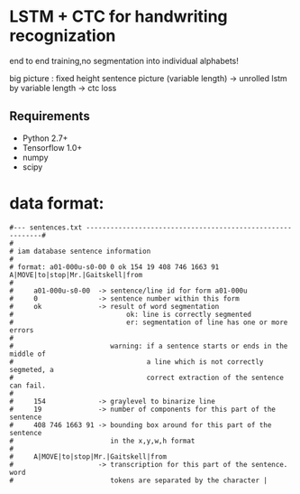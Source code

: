# LSTM + CTC for handwriting recognization

end to end training,no segmentation into individual alphabets!

big picture : fixed height sentence picture (variable length) -> unrolled lstm by variable length -> ctc loss


## Requirements

- Python 2.7+
- Tensorflow 1.0+
- numpy
- scipy

# data format:

    #--- sentences.txt -----------------------------------------------------------#
    #
    # iam database sentence information
    #
    # format: a01-000u-s0-00 0 ok 154 19 408 746 1663 91 A|MOVE|to|stop|Mr.|Gaitskell|from
    #
    #     a01-000u-s0-00  -> sentence/line id for form a01-000u
    #     0               -> sentence number within this form
    #     ok              -> result of word segmentation
    #                            ok: line is correctly segmented
    #                            er: segmentation of line has one or more errors
    #
    #                        warning: if a sentence starts or ends in the middle of
    #                                 a line which is not correctly segmeted, a
    #                                 correct extraction of the sentence can fail.
    #
    #     154             -> graylevel to binarize line
    #     19              -> number of components for this part of the sentence
    #     408 746 1663 91 -> bounding box around for this part of the sentence
    #                        in the x,y,w,h format
    #
    #     A|MOVE|to|stop|Mr.|Gaitskell|from
    #                     -> transcription for this part of the sentence. word
    #                        tokens are separated by the character |
#